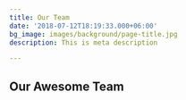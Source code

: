 ```yaml
---
title: Our Team
date: '2018-07-12T18:19:33.000+06:00'
bg_image: images/background/page-title.jpg
description: This is meta description

---
```

## Our Awesome Team